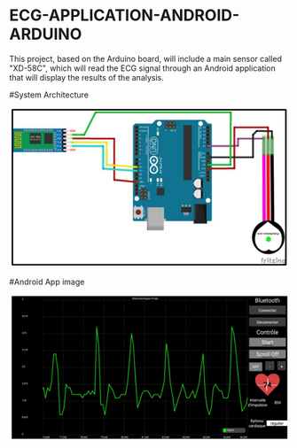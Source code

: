 # ECG-APPLICATION-ANDROID-ARDUINO
This project, based on the Arduino board, will include a main sensor called "XD-58C", which will read the ECG signal through an Android application that will display the results of the analysis.


#System Architecture 

![alt text](https://github.com/kassimi98/ECG-APPLICATION-ANDROID-ARDUINO/blob/master/ECG%20APP%20Arduino%20Code/arduin.PNG)


#Android App image

![alt text](https://github.com/kassimi98/ECG-APPLICATION-ANDROID-ARDUINO/blob/master/andr.PNG)
